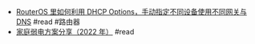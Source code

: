 - [RouterOS 里如何利用 DHCP Options，手动指定不同设备使用不同网关与 DNS](https://rosjb.github.io/2020/09/05/Options%E7%AE%80%E5%8D%95%E8%AE%BE%E7%BD%AE/) #read #路由器
- [家庭弱电方案分享（2022 年）](https://taresky.com/network-setup-2022) #read